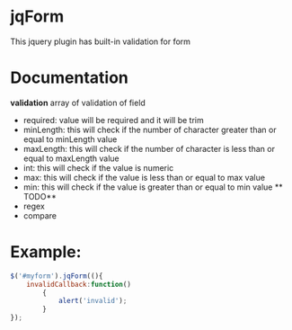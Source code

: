 # jqForm
This jquery plugin has built-in validation for form

# Documentation
**validation** array of validation of field
* required: value will be required and it will be trim
* minLength: this will check if the number of character greater than or equal to minLength value 
* maxLength: this will check if the number of character is less than or equal to maxLength value
* int: this will check if the value is numeric
* max: this will check if the value is less than or equal to max value
* min: this will check if the value is greater than or equal to min value
** TODO** 
* regex
* compare

# Example:
```javascript
$('#myform').jqForm((){
	invalidCallback:function()
		{
			alert('invalid');
		}
});
```
